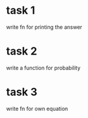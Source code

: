 # task 1
write fn for printing the answer

# task 2
write a function for probability

# task 3
write fn for own equation
